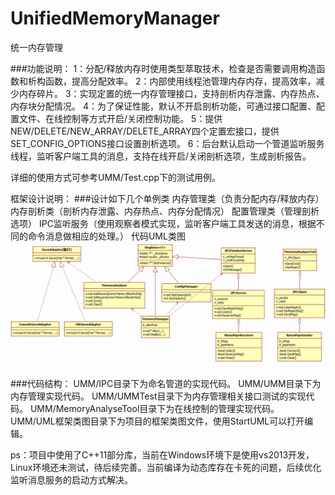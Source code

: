 # UnifiedMemoryManager
统一内存管理

###功能说明：
    1：分配/释放内存时使用类型萃取技术，检查是否需要调用构造函数和析构函数，提高分配效率。
    2：内部使用线程池管理内存内存，提高效率，减少内存碎片。
    3：实现定置的统一内存管理接口，支持剖析内存泄露、内存热点、内存块分配情况。
    4：为了保证性能，默认不开启剖析功能，可通过接口配置、配置文件、在线控制等方式开启/关闭控制功能。
    5：提供NEW/DELETE/NEW_ARRAY/DELETE_ARRAY四个定置宏接口，提供SET_CONFIG_OPTIONS接口设置剖析选项。
    6：后台默认启动一个管道监听服务线程，监听客户端工具的消息，支持在线开启/关闭剖析选项，生成剖析报告。

详细的使用方式可参考UMM/Test.cpp下的测试用例。

框架设计说明：
###设计如下几个单例类
        内存管理类（负责分配内存/释放内存）
        内存剖析类（剖析内存泄露、内存热点、内存分配情况）
        配置管理类（管理剖析选项）
        IPC监听服务（使用观察者模式实现，监听客户端工具发送的消息，根据不同的命令消息做相应的处理。）
代码UML类图
![image](https://github.com/changfeng777/UnifiedMemoryManager/raw/master/UMM/UMM.png)

###代码结构：
    UMM/IPC目录下为命名管道的实现代码。
    UMM/UMM目录下为内存管理实现代码。
    UMM/UMMTest目录下为内存管理相关接口测试的实现代码。
    UMM/MemoryAnalyseTool目录下为在线控制的管理实现代码。
    UMM/UML框架类图目录下为项目的框架类图文件，使用StartUML可以打开编辑。
    
ps：项目中使用了C++11部分库，当前在Windows环境下是使用vs2013开发，Linux环境还未测试，待后续完善。当前编译为动态库存在卡死的问题，后续优化监听消息服务的启动方式解决。
